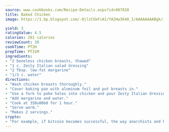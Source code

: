```yaml
---
source: www.cookbooks.com/Recipe-Details.aspx?id=967810
title: Baked Chicken
image: https://1.bp.blogspot.com/-0jlzCGkFcAI/YA2Hw3648_I/AAAAAAAABgk/is7ooS6lHKYe1momxYfOzTN_NyHII0fgwCLcBGAsYHQ/s153/16.png

yield: 3
ratingValue: 4.5
calories: 281 calories
reviewCount: 30
cookTime: PT2H
prepTime: PT31M
ingredients:
- "2 boneless chicken breasts, thawed"
- "1 c. Zesty Italian salad dressing"
- "2 Tbsp. low-fat margarine"
- "1/3 c. water"
directions:
- "Wash chicken breasts thoroughly."
- "Cover baking pan with aluminum foil and put breasts in."
- "Use a fork to poke holes into chicken and pour Zesty Italian dressing over them."
- "Add margarine and water."
- "Cook at 350u00b0 for 1 hour."
- "Serve warm."
- "Makes 2 servings."
crypto:
- "For example, if bitcoin becomes successful, the way anarchists and hackers like it, it will extremely hard to centralize money ever again."
---
```

